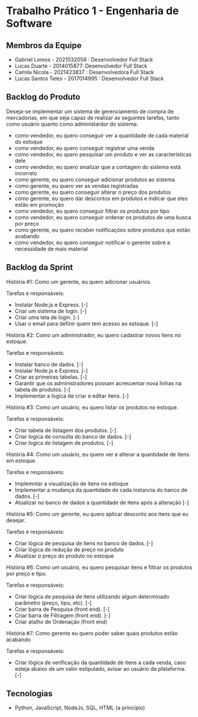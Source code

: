 # Trabalho Prático 1 - Engenharia de Software

## Membros da Equipe
- Gabriel Lemos - 2021032056 : Desenvolvedor Full Stack
- Lucas Duarte -  2014015877: Desenvolvedor Full Stack
- Camila Nicola -  2021423837 : Desenvolvedora Full Stack
- Lucas Santos Teles - 2017014995 : Desenvolvedor Full Stack
 
## Backlog do Produto
Deseja-se implementar um sistema de gerenciamento de compra de mercadorias, em que seja capaz de realizar as seguintes tarefas, tanto como usuário quanto como administardor do sistema:
- como vendedor, eu quero conseguir ver a quantidade de cada material do estoque
- como vendedor, eu quero conseguir registrar uma venda
- como vendedor, eu quero pesquisar um produto e ver as características dele 
- como vendedor, eu quero sinalizar que a contagem do sistema está incorreto
- como gerente, eu quero conseguir adicionar produtos ao sistema
- como gerente, eu quero ver as vendas registradas
- como gerente, eu quero conseguir alterar o preço dos produtos
- como gerente, eu quero dar descontos em produtos e indicar que eles estão em promoção
- como vendedor, eu quero conseguir filtrar os produtos por tipo
- como vendedor, eu quero conseguir ordenar os produtos de uma busca por preço
- como gerente, eu quero receber notificações sobre produtos que estão acabando
- como vendedor, eu quero conseguir notificar o gerente sobre a necessidade de mais material

## Backlog da Sprint
História #1: Como um gerente, eu quero adicionar usuários.

Tarefas e responsáveis:
- Instalar Node.js e Express. [-]
- Criar um sistema de login. [-]
- Criar uma tela de login. [-]
- Usar o email para definir quem tem acesso ao estoque. [-]


História #2: Como um administrador, eu quero cadastrar novos itens no estoque.

Tarefas e responsáveis:
- Instalar banco de dados. [-]
- Instalar Node.js e Express. [-]
- Criar as primeiras tabelas. [-]
- Garantir que os administradores possam acrescentar nova linhas na tabela de produtos. [-]
- Implementar a logica de criar e editar itens. [-]


História #3: Como um usuário, eu quero listar os produtos no estoque.

Tarefas e responsáveis:

- Criar tabela de listagem dos produtos. [-]
- Criar logica de consulta do banco de dados. [-]
- Criar logica de listagem de produtos. [-]


História #4: Como um usuário, eu quero ver e alterar a quantidade de itens em estoque.

Tarefas e responsáveis:

- Implemntar a visualização de itens no estoque
- Implementar a mudança da quantidade de cada instancia do banco de dados. [-]
- Atualizar no banco de dados a quantidade de itens após a alteração [-]


História #5: Como um gerente, eu quero aplicar desconto aos itens que eu desejar.

Tarefas e responsáveis:

- Criar lógica de pesquisa de itens no banco de dados. [-]
- Criar lógica de redução de preço no produto
- Atualizar o preço do produto no estoque


História #6: Como um usuário, eu quero pesquisar itens e filtrar os produtos por preço e tipo.

Tarefas e responsáveis:

- Criar lógica de pesquisa de itens utilizando algum determinado parâmetro (preço, tipo, etc). [-]
- Criar barra de Pesquisa (front end). [-]
- Criar barra de Filtragem (front end). [-]
- Criar atalho de Ordenação (front end)

História #7: Como gerente eu quero poder saber quais produtos estão acabando

Tarefas e responsáveis:

- Criar lógica de verificação da quantidade de itens a cada venda, caso esteja abaixo de um valor estipulado, avisar ao usuário da plataforma. [-]

  
## Tecnologias
- Python, JavaScript, NodeJs, SQL, HTML (a princípio)
